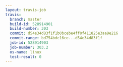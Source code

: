 ```yaml
---
layout: travis-job
travis:
  branch: master
  build-id: 528914901
  build-number: 303
  commit: d54e34d83f1f1b0bcebe4ff0f411825e3aa9e216
  commit-range: bd754bdc16ce...d54e34d83f1f
  job-id: 528914903
  job-number: 303.2
  os-name: linux
  test-result: 0
---
```

